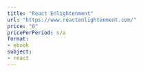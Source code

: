 ```yaml
---
title: "React Enlightenment"
url: "https://www.reactenlightenment.com/"
price: "0"
pricePerPeriod: n/a
format: 
- ebook
subject: 
- react
---
```

